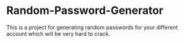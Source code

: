 # Random-Password-Generator
This is a project for generating random passwords for your different account which will be very hard to crack.
